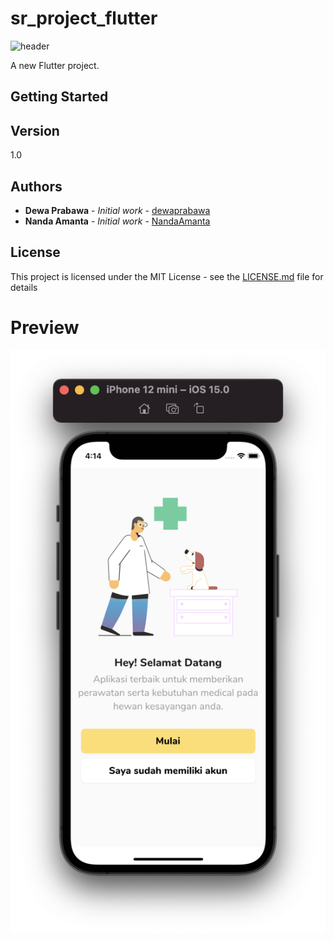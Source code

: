 # sr_project_flutter

![header](https://capsule-render.vercel.app/api?type=wave&color=gradient&height=300&section=footer&text=capsule%20render&fontSize=90)

A new Flutter project.

## Getting Started

## Version

1.0

## Authors

* **Dewa Prabawa** - *Initial work* - [dewaprabawa](https://github.com/dewaprabawa)
* **Nanda Amanta** - *Initial work* - [NandaAmanta](https://github.com/NandaAmanta)


## License

This project is licensed under the MIT License - see the [LICENSE.md](LICENSE.md) file for details
# Preview 

![](https://github.com/dewaprabawa/sr_project_flutter/blob/master/sc_1.png) 
